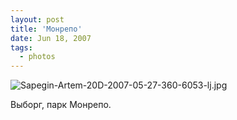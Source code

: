 ```yaml
---
layout: post
title: 'Монрепо'
date: Jun 18, 2007
tags:
  - photos
---
```


![Sapegin-Artem-20D-2007-05-27-360-6053-lj.jpg](upload://Sapegin-Artem-20D-2007-05-27-360-6053-lj.jpg)

Выборг, парк Монрепо.
